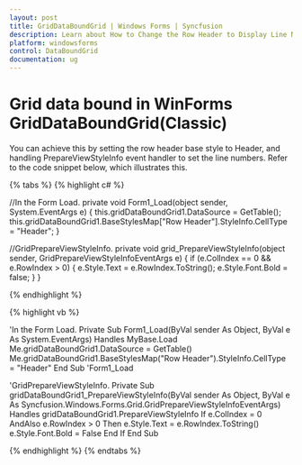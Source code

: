```yaml
---
layout: post
title: GridDataBoundGrid | Windows Forms | Syncfusion
description: Learn about How to Change the Row Header to Display Line Numbers Instead of the Black Triangle in Griddataboundgrid in Windows Forms GridDataBoundGrid and more.
platform: windowsforms
control: DataBoundGrid
documentation: ug
---
```


# Grid data bound in WinForms GridDataBoundGrid(Classic)

You can achieve this by setting the row header base style to Header, and handling PrepareViewStyleInfo event handler to set the line numbers. Refer to the code snippet below, which illustrates this.

{% tabs %}
{% highlight c# %}

//In the Form Load.
private void Form1_Load(object sender, System.EventArgs e)
{
    this.gridDataBoundGrid1.DataSource = GetTable();
    this.gridDataBoundGrid1.BaseStylesMap["Row Header"].StyleInfo.CellType = "Header";
}

//GridPrepareViewStyleInfo.
private void grid_PrepareViewStyleInfo(object sender, GridPrepareViewStyleInfoEventArgs e)
{
    if (e.ColIndex == 0 && e.RowIndex > 0)
    {
        e.Style.Text = e.RowIndex.ToString();
        e.Style.Font.Bold = false;
    }
}

{% endhighlight %}

{% highlight vb %}

'In the Form Load.
Private Sub Form1_Load(ByVal sender As Object, ByVal e As System.EventArgs) Handles MyBase.Load
Me.gridDataBoundGrid1.DataSource = GetTable()
Me.gridDataBoundGrid1.BaseStylesMap("Row Header").StyleInfo.CellType = "Header"
End Sub 'Form1_Load

'GridPrepareViewStyleInfo.
Private Sub gridDataBoundGrid1_PrepareViewStyleInfo(ByVal sender As Object, ByVal e As Syncfusion.Windows.Forms.Grid.GridPrepareViewStyleInfoEventArgs) Handles gridDataBoundGrid1.PrepareViewStyleInfo
If e.ColIndex = 0 AndAlso e.RowIndex > 0 Then
e.Style.Text = e.RowIndex.ToString()
e.Style.Font.Bold = False
End If
End Sub

{% endhighlight %}
{% endtabs %}
